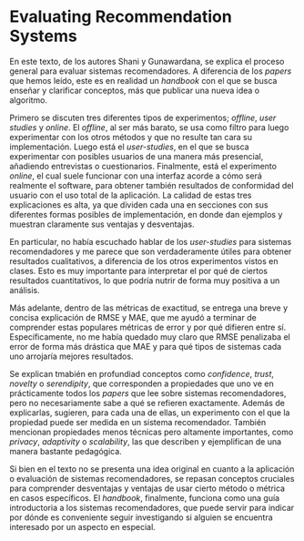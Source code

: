 # Evaluating Recommendation Systems

En este texto, de los autores Shani y Gunawardana, se explica el proceso general para evaluar sistemas recomendadores. A diferencia de los *papers* que hemos leído, este es en realidad un *handbook* con el que se busca enseñar y clarificar conceptos, más que publicar una nueva idea o algoritmo.

Primero se discuten tres diferentes tipos de experimentos; *offline*, *user studies* y *online*. El *offline*, al ser más barato, se usa como filtro para luego experimentar con los otros métodos y que no resulte tan cara su implementación. Luego está el *user-studies*, en el que se busca experimentar con posibles usuarios de una manera más presencial, añadiendo entrevistas o cuestionarios. Finalmente, está el experimento *online*, el cual suele funcionar con una interfaz acorde a cómo será realmente el software, para obtener también resultados de conformidad del usuario con el uso total de la aplicación. La calidad de estas tres explicaciones es alta, ya que dividen cada una en secciones con sus diferentes formas posibles de implementación, en donde dan ejemplos y muestran claramente sus ventajas y desventajas.

En particular, no había escuchado hablar de los *user-studies* para sistemas recomendadores y me parece que son verdaderamente útiles para obtener resultados cualitativos, a diferencia de los otros experimentos vistos en clases. Esto es muy importante para interpretar el por qué de ciertos resultados cuantitativos, lo que podría nutrir de forma muy positiva a un análisis.

Más adelante, dentro de las métricas de exactitud, se entrega una breve y concisa explicación de RMSE y MAE, que me ayudó a terminar de comprender estas populares métricas de error y por qué difieren entre sí. Específicamente, no me había quedado muy claro que RMSE penalizaba el error de forma más drástica que MAE y para qué tipos de sistemas cada uno arrojaría mejores resultados.

Se explican tmabién en profundiad conceptos como *confidence*, *trust*, *novelty* o *serendipity*, que corresponden a propiedades que uno ve en prácticamente todos los *papers* que lee sobre sistemas recomendadores, pero no necesariamente sabe a qué se refieren exactamente. Además de explicarlas, sugieren, para cada una de ellas, un experimento con el que la propiedad puede ser medida en un sistema recomendador. También mencionan propiedades menos técnicas pero altamente importantes, como *privacy*, *adaptivity* o *scalability*, las que describen y ejemplifican de una manera bastante pedagógica.

Si bien en el texto no se presenta una idea original en cuanto a la aplicación o evaluación de sistemas recomendadores, se repasan conceptos cruciales para comprender desventajas y ventajas de usar cierto método o métrica en casos específicos. El *handbook*, finalmente, funciona como una guía introductoria a los sistemas recomendadores, que puede servir para indicar por dónde es conveniente seguir investigando si alguien se encuentra interesado por un aspecto en especial.
